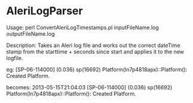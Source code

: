 AleriLogParser
==============

Usage: perl ConvertAleriLogTimestamps.pl inputFileName.log outputFileName.log

Description: Takes an Aleri log file and works out the correct dateTime stamp from the starttime + seconds since start and applies it to the new logfile. 

eg: 
[SP-06-114000] (0.036) sp(16692) Platform(ln7p4818apx)::Platform(): Created Platform.

becomes:
2013-05-15T21:04:03 [SP-06-114000] (0.036) sp(16692) Platform(ln7p4818apx)::Platform(): Created Platform.
